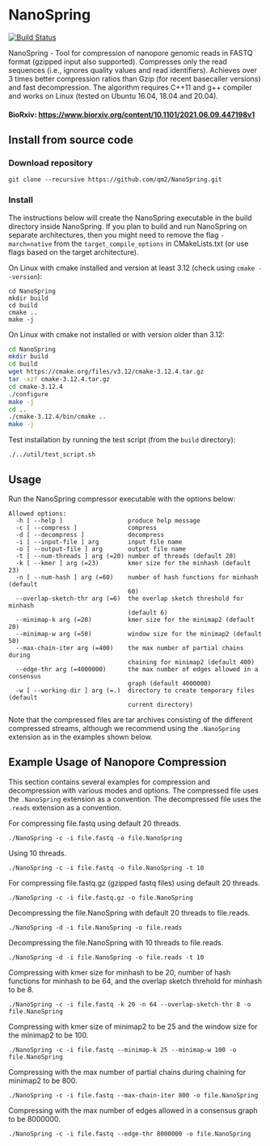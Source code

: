 # NanoSpring

[![Build Status](https://travis-ci.com/qm2/NanoSpring.svg?branch=master)](https://travis-ci.com/qm2/NanoSpring)

NanoSpring - Tool for compression of nanopore genomic reads in FASTQ format (gzipped input also supported). Compresses only the read sequences (i.e., ignores quality values and read identifiers). Achieves over 3 times better compression ratios than Gzip (for recent basecaller versions) and fast decompression. The algorithm requires C++11 and g++ compiler and works on Linux (tested on Ubuntu 16.04, 18.04 and 20.04). 

#### BioRxiv: https://www.biorxiv.org/content/10.1101/2021.06.09.447198v1

## Install from source code

### Download repository

```
git clone --recursive https://github.com/qm2/NanoSpring.git
```

### Install
The instructions below will create the NanoSpring executable in the build directory inside NanoSpring. If you plan to build and run NanoSpring on separate architectures, then you might need to remove the flag ```-march=native``` from the ```target_compile_options``` in CMakeLists.txt (or use flags based on the target architecture).

On Linux with cmake installed and version at least 3.12 (check using `cmake --version`):
```
cd NanoSpring
mkdir build
cd build
cmake ..
make -j
```
On Linux with cmake not installed or with version older than 3.12:
```bash
cd NanoSpring
mkdir build
cd build
wget https://cmake.org/files/v3.12/cmake-3.12.4.tar.gz
tar -xzf cmake-3.12.4.tar.gz
cd cmake-3.12.4
./configure
make -j
cd ..
./cmake-3.12.4/bin/cmake ..
make -j
```

Test installation by running the test script (from the `build` directory):
```
./../util/test_script.sh
```

## Usage
Run the NanoSpring compressor executable with the options below:
```
Allowed options:
  -h [ --help ]                  produce help message
  -c [ --compress ]              compress
  -d [ --decompress ]            decompress
  -i [ --input-file ] arg        input file name
  -o [ --output-file ] arg       output file name
  -t [ --num-threads ] arg (=20) number of threads (default 20)
  -k [ --kmer ] arg (=23)        kmer size for the minhash (default 23)
  -n [ --num-hash ] arg (=60)    number of hash functions for minhash (default
                                 60)
  --overlap-sketch-thr arg (=6)  the overlap sketch threshold for minhash
                                 (default 6)
  --minimap-k arg (=20)          kmer size for the minimap2 (default 20)
  --minimap-w arg (=50)          window size for the minimap2 (default 50)
  --max-chain-iter arg (=400)    the max number of partial chains during
                                 chaining for minimap2 (default 400)
  --edge-thr arg (=4000000)      the max number of edges allowed in a consensus
                                 graph (default 4000000)
  -w [ --working-dir ] arg (=.)  directory to create temporary files (default
                                 current directory)
```
Note that the compressed files are tar archives consisting of the different compressed streams, although we recommend using the ```.NanoSpring``` extension as in the examples shown below.


## Example Usage of Nanopore Compression
This section contains several examples for compression and decompression with various modes and options. The compressed file uses the ```.NanoSpring``` extension as a convention. The decompressed file uses the ```.reads``` extension as a convention.

For compressing file.fastq using default 20 threads.
```
./NanoSpring -c -i file.fastq -o file.NanoSpring
```
Using 10 threads.
```
./NanoSpring -c -i file.fastq -o file.NanoSpring -t 10
```
For compressing file.fastq.gz (gzipped fastq files) using default 20 threads.
```
./NanoSpring -c -i file.fastq.gz -o file.NanoSpring 
```
Decompressing the file.NanoSpring with default 20 threads to file.reads.
```
./NanoSpring -d -i file.NanoSpring -o file.reads
```
Decompressing the file.NanoSpring with 10 threads to file.reads.
```
./NanoSpring -d -i file.NanoSpring -o file.reads -t 10
```
Compressing with kmer size for minhash to be 20, number of hash functions for minhash to be 64, and the overlap sketch threhold for minhash to be 8.
```
./NanoSpring -c -i file.fastq -k 20 -n 64 --overlap-sketch-thr 8 -o file.NanoSpring 
```
Compressing with kmer size of minimap2 to be 25 and the window size for the minimap2 to be 100.
```
./NanoSpring -c -i file.fastq --minimap-k 25 --minimap-w 100 -o file.NanoSpring
```
Compressing with the max number of partial chains during chaining for minimap2 to be 800.
```
./NanoSpring -c -i file.fastq --max-chain-iter 800 -o file.NanoSpring  
```
Compressing with the max number of edges allowed in a consensus graph to be 8000000.
```
./NanoSpring -c -i file.fastq --edge-thr 8000000 -o file.NanoSpring  
```

